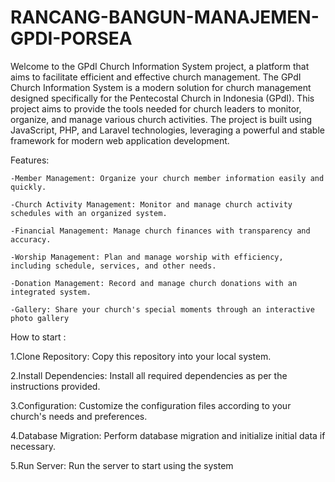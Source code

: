 # RANCANG-BANGUN-MANAJEMEN-GPDI-PORSEA

Welcome to the GPdI Church Information System project, a platform that aims to facilitate efficient and effective church management.
The GPdI Church Information System is a modern solution for church management designed specifically for the Pentecostal Church in Indonesia (GPdI). This project aims to provide the tools needed for church leaders to monitor, organize, and manage various church activities.
The project is built using JavaScript, PHP, and Laravel technologies, leveraging a powerful and stable framework for modern web application development.

Features: 

    -Member Management: Organize your church member information easily and quickly.
    
    -Church Activity Management: Monitor and manage church activity schedules with an organized system.
    
    -Financial Management: Manage church finances with transparency and accuracy.
    
    -Worship Management: Plan and manage worship with efficiency, including schedule, services, and other needs.
    
    -Donation Management: Record and manage church donations with an integrated system.
    
    -Gallery: Share your church's special moments through an interactive photo gallery

How to start :

    
 1.Clone Repository: Copy this repository into your local system.

2.Install Dependencies: Install all required dependencies as per the instructions provided.

3.Configuration: Customize the configuration files according to your church's needs and preferences.

4.Database Migration: Perform database migration and initialize initial data if necessary.

5.Run Server: Run the server to start using the system

